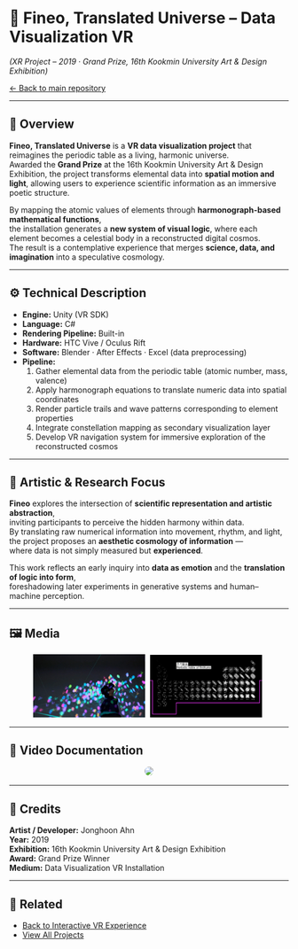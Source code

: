 # 🌌 Fineo, Translated Universe – Data Visualization VR  
*(XR Project – 2019 · Grand Prize, 16th Kookmin University Art & Design Exhibition)*  

[← Back to main repository](https://github.com/reusahn/Unity-Unreal-Interaction-Research/tree/main)

---

## 🧩 Overview  
**Fineo, Translated Universe** is a **VR data visualization project** that reimagines the periodic table as a living, harmonic universe.  
Awarded the **Grand Prize** at the 16th Kookmin University Art & Design Exhibition, the project transforms elemental data into **spatial motion and light**, allowing users to experience scientific information as an immersive poetic structure.  

By mapping the atomic values of elements through **harmonograph-based mathematical functions**,  
the installation generates a **new system of visual logic**, where each element becomes a celestial body in a reconstructed digital cosmos.  
The result is a contemplative experience that merges **science, data, and imagination** into a speculative cosmology.  

---

## ⚙️ Technical Description  
- **Engine:** Unity (VR SDK)  
- **Language:** C#  
- **Rendering Pipeline:** Built-in  
- **Hardware:** HTC Vive / Oculus Rift  
- **Software:** Blender · After Effects · Excel (data preprocessing)  
- **Pipeline:**  
  1. Gather elemental data from the periodic table (atomic number, mass, valence)  
  2. Apply harmonograph equations to translate numeric data into spatial coordinates  
  3. Render particle trails and wave patterns corresponding to element properties  
  4. Integrate constellation mapping as secondary visualization layer  
  5. Develop VR navigation system for immersive exploration of the reconstructed cosmos  

---

## 🧠 Artistic & Research Focus  
**Fineo** explores the intersection of **scientific representation and artistic abstraction**,  
inviting participants to perceive the hidden harmony within data.  
By translating raw numerical information into movement, rhythm, and light,  
the project proposes an **aesthetic cosmology of information** —  
where data is not simply measured but **experienced**.  

This work reflects an early inquiry into **data as emotion** and the **translation of logic into form**,  
foreshadowing later experiments in generative systems and human–machine perception.  

---

## 🖼️ Media
<p align="center">
  <img src="./media/Fineo_01.jpg" width="40%" style="margin-right:5px;"/>  
  <img src="./media/Fineo_02.jpg" width="40%" style="margin-right:5px;"/>
</p>

---

## 🎥 Video Documentation
<p align="center">
  <a href="https://vimeo.com/your-video-link-here">
    <img src="./media/Fineo_Thumb.jpg" width="40%" style="border-radius:10px;"/>
  </a>
</p>

---

## 👤 Credits  
**Artist / Developer:** Jonghoon Ahn  
**Year:** 2019  
**Exhibition:** 16th Kookmin University Art & Design Exhibition  
**Award:** Grand Prize Winner  
**Medium:** Data Visualization VR Installation  

---

## 🔗 Related  
- [Back to Interactive VR Experience](../README.md)  
- [View All Projects](https://github.com/reusahn/Unity-Unreal-Interaction-Research/tree/main)

